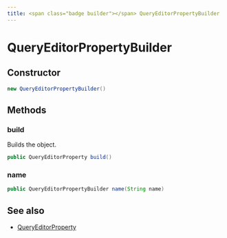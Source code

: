 ```yaml
---
title: <span class="badge builder"></span> QueryEditorPropertyBuilder
---
```

# <span class="badge builder"></span> QueryEditorPropertyBuilder

## Constructor

```java
new QueryEditorPropertyBuilder()
```
## Methods

### <span class="badge object-method"></span> build

Builds the object.

```java
public QueryEditorProperty build()
```

### <span class="badge object-method"></span> name

```java
public QueryEditorPropertyBuilder name(String name)
```

## See also

 * <span class="badge object-type-class"></span> [QueryEditorProperty](./object-QueryEditorProperty.md)
